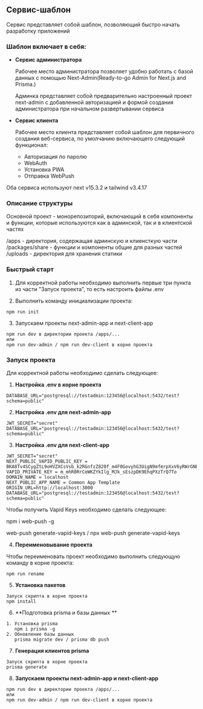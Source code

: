 ## Сервис-шаблон

Сервис представляет собой шаблон, позволяющий быстро начать разработку приложений

### Шаблон включает в себя:

- **Сервис администратора**

    Рабочее место администратора позволяет удобно работать с базой данных c помощью Next-Admin(Ready-to-go Admin for Next.js and Prisma.)
    
    Админка представляет собой предварительно настроенный проект next-admin с добавленной авторизацией и формой создания администратора при начальном развертывании сервиса


- **Сервис клиента**   

    Рабочее место клиента представляет собой шаблон для первичного создания веб-сервиса, по умолчанию включающего следующий функционал:
    
    - Авторизация по паролю
    - WebAuth
    - Установка PWA 
    - Отправка WebPush

Оба сервиса используют next v15.3.2 и tailwind v3.4.17

### Описание структуры 

Основной проект - монорепозиторий, включающий в себя компоненты и функции, которые используются как в админской, так и в клиентской частях

/apps - директория, содержащая админскую и клиенсткую части
/packages/share - функции и компоненты общие для разных частей 
/uploads - директория для хранения статики

### Быстрый старт 

1. Для корректной работы необходимо выполнить первые три пункта из части "Запуск проекта", то есть настроить файлы .env

2. Выполнить команду инициализации проекта:

```
npm run init
```

3. Запускаем проекты next-admin-app и next-client-app

```
npm run dev в директории проекта /apps/...
или
npm run dev-admin / npm run dev-client в корне проекта
```

### Запуск проекта 

Для корректной работы необходимо сделать следующее:

1. **Настройка .env в корне проекта**

```
DATABASE_URL="postgresql://testadmin:123456@localhost:5432/test?schema=public"
```

2. **Настройка .env для next-admin-app**

```
JWT_SECRET="secret"
DATABASE_URL="postgresql://testadmin:123456@localhost:5432/test?schema=public"
```

3. **Настройка .env для next-client-app**

```
JWT_SECRET="secret"
NEXT_PUBLIC_VAPID_PUBLIC_KEY = BKA8Tv4SCygZtL9oHVZXCsVsb_k2RGnfzZ820f_m4F0GovyhG3UigN9mfmrpXxV6yRWrGNBqt2Ko7o__GF3kly8
VAPID_PRIVATE_KEY = m_mhR0RrCeWKZYkIlg_MJk_sEszpDK9EhqPXzTrQ7To
DOMAIN_NAME = localhost
NEXT_PUBLIC_APP_NAME = Common App Template
ORIGIN_URL=http://localhost:3000
DATABASE_URL="postgresql://testadmin:123456@localhost:5432/test?schema=public"
```

Чтобы получить Vapid Keys необходимо сделать следующее:

npm i web-push -g

web-push generate-vapid-keys / npx web-push generate-vapid-keys

4. **Переименовывание проекта**

Чтобы переименовать проект необходимо выполнить следующую команду в корне проекта:

```
npm run rename
```

5. **Установка пакетов**

```
Запуск скрипта в корне проекта
npm install
```

6. **Подготовка prisma и базы данных **

```
1. Установка prisma
   npm i prisma -g
2. Обновление базы данных
   prisma migrate dev / prisma db push   

```

7. **Генерация клиентов prisma**

```
Запуск скрипта в корне проекта
prisma generate
```

8. **Запускаем проекты next-admin-app и next-client-app**

```
npm run dev в директории проекта /apps/...
или
npm run dev-admin / npm run dev-client в корне проекта
```